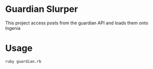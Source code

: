 Guardian Slurper
================

This project access posts from the guardian API and loads them onto Ingenia


Usage
=====

    ruby guardian.rb